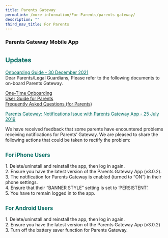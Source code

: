 ```yaml
---
title: Parents Gateway
permalink: /more-information/For-Parents/parents-gateway/
description: ""
third_nav_title: For Parents
---
```

### **Parents Gateway Mobile App**

<b style="color:#016C62; font-size:20px; line-height: 3;">Updates</b><br>
<u style="color:#016C62;">Onboarding Guide - 30 December 2021</u><br>
Dear Parents/Legal Guardians,
Please refer to the following documents to on-board Parents Gateway.

[One-Time Onboarding](/files/One-Time%20Onboarding.pdf)<br>
[User Guide for Parents](/files/User%20Guide%20for%20Parents.pdf)<br>
[Frequently Asked Questions (for Parents)](/files/Frequently%20Asked%20Questions%20(for%20Parents).pdf)

<u style="color:#016C62;">Parents Gateway: Notifications Issue with Parents Gateway App - 25 July 2019</u><br>

We have received feedback that some parents have encountered problems receiving notifications for Parents’ Gateway. We are pleased to share the following actions that could be taken to rectify the problem:

<b style="color:#016C62; font-size:17px; line-height: 3;">For iPhone Users</b><br>
1\. Delete/uninstall and reinstall the app, then log in again.<br>
2\. Ensure you have the latest version of the Parents Gateway App (v3.0.2).<br>
3\. The notification for Parents Gateway is enabled (turned to “ON”) in their phone settings.<br>
4\. Ensure that their “BANNER STYLE” setting is set to ‘PERSISTENT’.<br>
5\. You have to remain logged in to the app.<br>

<b style="color:#016C62; font-size:17px; line-height: 3;">For Android Users</b><br>
1\. Delete/uninstall and reinstall the app, then log in again.<br>
2\. Ensure you have the latest version of the Parents Gateway App (v3.0.2)<br>
3\. Turn off the battery saver function for Parents Gateway.